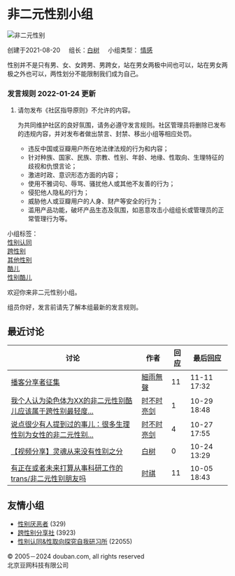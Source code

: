 # 非二元性别小组

![非二元性别](https://img3.doubanio.com/view/group/sqxs/public/0c43cbccc86ae17.webp)

创建于2021-08-20     组长：[白树](https://www.douban.com/people/134136332/)     小组类型： [情感](/group/category?id=849)

性别并不是只有男、女、女跨男、男跨女，站在男女两极中间也可以，站在男女两极之外也可以，两性划分不能限制我们成为自己。

### 发言规则 2022-01-24 更新

1. 请勿发布《社区指导原则》不允许的内容。
   
   为共同维护社区的良好氛围，请务必遵守发言规则。社区管理员将删除已发布的违规内容，并对发布者做出禁言、封禁、移出小组等相应处罚。
   - 违反中国或豆瓣用户所在地法律法规的行为和内容；
   - 针对种族、国家、民族、宗教、性别、年龄、地缘、性取向、生理特征的歧视和仇恨言论；
   - 激进时政、意识形态方面的内容；
   - 使用不雅词句、辱骂、骚扰他人或其他不友善的行为；
   - 侵犯他人隐私的行为；
   - 威胁他人或豆瓣用户的人身、财产等安全的行为；
   - 滥用产品功能，破坏产品生态及氛围，如恶意攻击小组组长或管理员的正常管理行为等。

小组标签：  
[性别认同](https://www.douban.com/search?cat=1019&q=性别认同)  
[跨性别](https://www.douban.com/search?cat=1019&q=跨性别)  
[其他性别](https://www.douban.com/search?cat=1019&q=其他性别)  
[酷儿](https://www.douban.com/search?cat=1019&q=酷儿)  
[性别酷儿](https://www.douban.com/search?cat=1019&q=性别酷儿)

欢迎你来非二元性别小组。

组员你好，发言前请先了解本组最新的发言规则。

## 最近讨论

| 讨论 | 作者 | 回应 | 最后回应 |
|------|------|------|----------|
| [播客分享者征集](https://www.douban.com/group/topic/313737408/ "播客分享者征集") | [細雨無聲](https://www.douban.com/people/74143052/) | 11 | 11-11 17:32 |
| [我个人认为染色体为XX的非二元性别酷儿应该属于跨性别最轻度...](https://www.douban.com/group/topic/312822233/ "我个人认为染色体为XX的非二元性别酷儿应该属于跨性别最轻度的情况，和女同T有本质区别。") | [时不时亮剑](https://www.douban.com/people/1953474/) | 1 | 10-29 18:48 |
| [说点很少有人提到过的事儿：很多生理性别为女性的非二元性别...](https://www.douban.com/group/topic/313023865/ "说点很少有人提到过的事儿：很多生理性别为女性的非二元性别酷儿和跨性别者从小到大在女性群体里会遭遇孤立、排斥甚至霸凌。") | [时不时亮剑](https://www.douban.com/people/1953474/) | 4 | 10-27 17:55 |
| [【视频分享】灵魂从来没有性别之分](https://www.douban.com/group/topic/312906715/ "【视频分享】灵魂从来没有性别之分") | [白树](https://www.douban.com/people/134136332/) | 0 | 10-24 13:29 |
| [有正在或者未来打算从事科研工作的trans/非二元性别朋友吗](https://www.douban.com/group/topic/306252676/ "有正在或者未来打算从事科研工作的trans/非二元性别朋友吗") | [时祺](https://www.douban.com/people/194150196/) | 11 | 10-05 18:43 |

## 友情小组

- [性别厌恶者](https://www.douban.com/group/agender/) (329)
- [跨性别分享社](https://www.douban.com/group/642538/) (3923)
- [性别认同&性取向探究自我研习所](https://www.douban.com/group/Gender_identity/) (22055)

© 2005－2024 douban.com, all rights reserved  
北京豆网科技有限公司